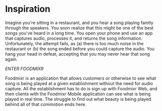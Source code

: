 # Inspiration
Imagine you're sitting in a restaurant, and you hear a song playing faintly through the speakers. You soon realize that this might be one 
of the best songs you've heard in a long time. You open your phone and use an app that captures audio, processes it, and returns the song information.
Unfortunately, the attempt fails, as (a) there is too much noise in the restaurant or (b) the song ended before you could capture the audio. 
You hang your head in defeat, accepting that you may never hear that song again.

*ENTER FOODMIXR*

Foodmixr is an application that allows customers or otherwise to see what song is being played at a given establishment without the need for audio capture. All the establishment has to do is sign up with Foodmixr Web, and then clients with the Foodmixr Mobile application can see what is being played in real time. The struggle to find out what beauty is being played
behind all of that commotion ends here.
